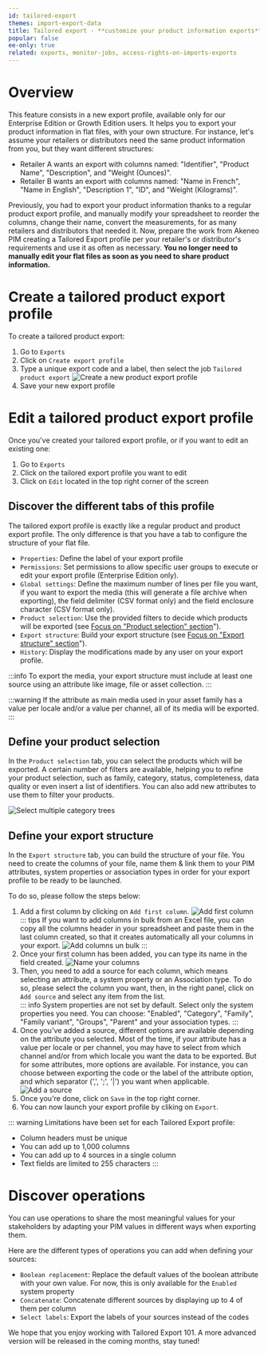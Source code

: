 ```yaml
---
id: tailored-export
themes: import-export-data
title: Tailored export - **customize your product information exports**
popular: false
ee-only: true
related: exports, monitor-jobs, access-rights-on-imports-exports
---
```


# Overview

This feature consists in a new export profile, available only for our Enterprise Edition or Growth Edition users.
It helps you to export your product information in flat files, with your own structure.
For instance, let's assume your retailers or distributors need the same product information from you, but they want different structures:  
* Retailer A wants an export with columns named: "Identifier", "Product Name", "Description", and "Weight (Ounces)".
* Retailer B wants an export with columns named: "Name in French", "Name in English", "Description 1", "ID", and "Weight (Kilograms)".  

Previously, you had to export your product information thanks to a regular product export profile, and manually modify your spreadsheet to reorder the columns, change their name, convert the measurements, for as many retailers and distributors that needed it.
Now, prepare the work from Akeneo PIM creating a Tailored Export profile per your retailer's or distributor's requirements and use it as often as necessary. **You no longer need to manually edit your flat files as soon as you need to share product information.**

# Create a tailored product export profile

To create a tailored product export:
1. Go to `Exports`
1. Click on `Create export profile`
1. Type a unique export code and a label, then select the job `Tailored product export` <!-- or `Tailored product model export`. You can select either CSV or XLSX for each job. -->
![Create a new product export profile](../img/TailoredExport_Create-export-profile.png)
1. Save your new export profile

# Edit a tailored product export profile

Once you've created your tailored export profile, or if you want to edit an existing one:
1. Go to `Exports`
1. Click on the tailored export profile you want to edit
1. Click on `Edit` located in the top right corner of the screen  

## Discover the different tabs of this profile

The tailored export profile is exactly like a regular product and product export profile. The only difference is that you have a tab to configure the structure of your flat file.

* `Properties`: Define the label of your export profile
* `Permissions`: Set permissions to allow specific user groups to execute or edit your export profile (Enterprise Edition only).
* `Global settings`: Define the maximum number of lines per file you want, if you want to export the media (this will generate a file archive when exporting), the field delimiter (CSV format only) and the field enclosure character (CSV format only).
* `Product selection`: Use the provided filters to decide which products will be exported (see [Focus on "Product selection" section](tailored-export.html#focus-on-product-selection-section)").
* `Export structure`: Build your export structure (see [Focus on "Export structure" section](tailored-export.html#focus-on-export-structure)").
* `History`: Display the modifications made by any user on your export profile.

:::info
To export the media, your export structure must include at least one source using an attribute like image, file or asset collection.
:::

:::warning
If the attribute as main media used in your asset family has a value per locale and/or a value per channel, all of its media will be exported.
:::

## Define your product selection

In the `Product selection` tab, you can select the products which will be exported.
A certain number of filters are available, helping you to refine your product selection, such as family, category, status, completeness, data quality or even insert a list of identifiers. You can also add new attributes to use them to filter your products.

![Select multiple category trees](../img/TailoredExport_Select-categories.png)

## Define your export structure

In the `Export structure` tab, you can build the structure of your file.
You need to create the columns of your file, name them & link them to your PIM attributes, system properties or association types in order for your export profile to be ready to be launched.

To do so, please follow the steps below:
1.  Add a first column by clicking on `Add first column`.
![Add first column](../img/TailoredExport_Add-first-column.png)  
    ::: tips
    If you want to add columns in bulk from an Excel file, you can copy all the columns header in your spreadsheet and paste them in the last column created, so that it creates automatically all your columns in your export.
    ![Add columns un bulk](../img/TailoredExport_Add-columns-in-bulk.gif)
    :::
1.  Once your first column has been added, you can type its name in the field created.
![Name your columns](../img/TailoredExport_Column-headers.png)
1.  Then, you need to add a source for each column, which means selecting an attribute, a system property or an Association type. To do so, please select the column you want, then, in the right panel, click on `Add source` and select any item from the list.  
    ::: info
    System properties are not set by default. Select only the system properties you need. You can choose: "Enabled", "Category", "Family", "Family variant", "Groups", "Parent" and your association types.
    :::
1. Once you've added a source, different options are available depending on the attribute you selected. Most of the time, if your attribute has a value per locale or per channel, you may have to select from which channel and/or from which locale you want the data to be exported. But for some attributes, more options are available. For instance, you can choose between exporting the code or the label of the attribute option, and which separator (',', ';', '|') you want when applicable.
![Add a source](../img/TailoredExport_Add-source.gif)
1.  Once you're done, click on `Save` in the top right corner.
1.  You can now launch your export profile by cliking on `Export`.

::: warning
Limitations have been set for each Tailored Export profile:
* Column headers must be unique
* You can add up to 1,000 columns
* You can add up to 4 sources in a single column
* Text fields are limited to 255 characters
:::

# Discover operations

You can use operations to share the most meaningful values for your stakeholders by adapting your PIM values in different ways when exporting them.

Here are the different types of operations you can add when defining your sources:
* `Boolean replacement`: Replace the default values of the boolean attribute with your own value. For now, this is only available for the `Enabled` system property
* `Concatenate`: Concatenate different sources by displaying up to 4 of them per column
* `Select labels`: Export the labels of your sources instead of the codes

We hope that you enjoy working with Tailored Export 101. A more advanced version will be released in the coming months, stay tuned!
